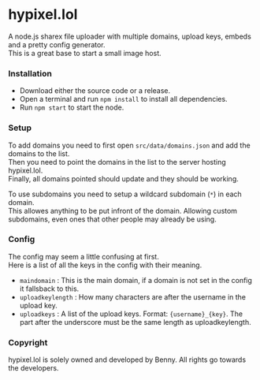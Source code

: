 # hypixel.lol
A node.js sharex file uploader with multiple domains, upload keys, embeds and a pretty config generator.  
This is a great base to start a small image host.  

### Installation
- Download either the source code or a release.
- Open a terminal and run `npm install` to install all dependencies.
- Run `npm start` to start the node.

### Setup
To add domains you need to first open `src/data/domains.json` and add the domains to the list.  
Then you need to point the domains in the list to the server hosting hypixel.lol.  
Finally, all domains pointed should update and they should be working.  

To use subdomains you need to setup a wildcard subdomain (`*`) in each domain.  
This allowes anything to be put infront of the domain. Allowing custom subdomains, even ones that other people may already be using.

### Config
The config may seem a little confusing at first.  
Here is a list of all the keys in the config with their meaning.  

- `maindomain` : This is the main domain, if a domain is not set in the config it fallsback to this.  
- `uploadkeylength` : How many characters are after the username in the upload key.  
- `uploadkeys` : A list of the upload keys. Format: `{username}_{key}`. The part after the underscore must be the same length as uploadkeylength.

### Copyright
hypixel.lol is solely owned and developed by Benny. All rights go towards the developers.


